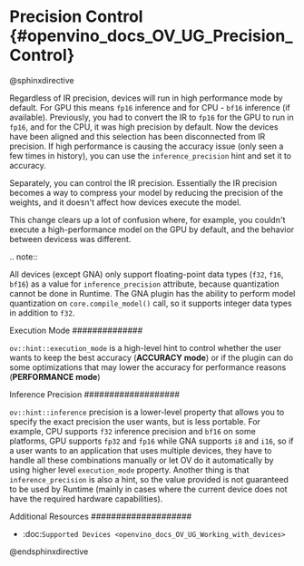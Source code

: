 # Precision Control {#openvino_docs_OV_UG_Precision_Control}

@sphinxdirective

Regardless of IR precision, devices will run in high performance mode by default. For GPU this means ``fp16`` inference and for CPU - ``bf16`` inference (if available). Previously, you had to convert the IR to ``fp16`` for the GPU to run in ``fp16``, and for the CPU, it was high precision by default. Now the devices have been aligned and this selection has been disconnected from IR precision. If high performance is causing the accuracy issue (only seen a few times in history), you can use the ``inference_precision`` hint and set it to accuracy.

Separately, you can control the IR precision. Essentially the IR precision becomes a way to compress your model by reducing the precision of the weights, and it doesn't affect how devices execute the model.

This change clears up a lot of confusion where, for example, you couldn't execute a high-performance model on the GPU by default, and the behavior between devicess was different.

.. note::

   All devices (except GNA) only support floating-point data types (``f32``, ``f16``, ``bf16``) as a value for ``inference_precision`` attribute, because quantization cannot be done in Runtime. The GNA plugin has the ability to perform model quantization on ``core.compile_model()`` call, so it supports integer data types in addition to ``f32``.

Execution Mode
##############

``ov::hint::execution_mode`` is a high-level hint to control whether the user wants to keep the best accuracy (**ACCURACY mode**) or if the plugin can do some optimizations that may lower the accuracy for performance reasons (**PERFORMANCE mode**)

Inference Precision
###################

``ov::hint::inference`` precision is a lower-level property that allows you to specify the exact precision the user wants, but is less portable. For example, CPU supports ``f32`` inference precision and ``bf16`` on some platforms, GPU supports ``fp32`` and ``fp16`` while GNA supports ``i8`` and ``i16``, so if a user wants to an application that uses multiple devices, they have to handle all these combinations manually or let OV do it automatically by using higher level ``execution_mode`` property. Another thing is that ``inference_precision`` is also a hint, so the value provided is not guaranteed to be used by Runtime (mainly in cases where the current device does not have the required hardware capabilities).

Additional Resources
####################

* :doc:`Supported Devices <openvino_docs_OV_UG_Working_with_devices>`

@endsphinxdirective

